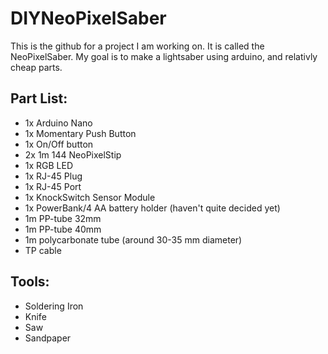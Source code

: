 # DIYNeoPixelSaber
This is the github for a project I am working on. It is called the NeoPixelSaber.
My goal is to make a lightsaber using arduino, and relativly cheap parts.

## Part List:
- 1x Arduino Nano
- 1x Momentary Push Button
- 1x On/Off button
- 2x 1m 144 NeoPixelStip
- 1x RGB LED
- 1x RJ-45 Plug
- 1x RJ-45 Port
- 1x KnockSwitch Sensor Module
- 1x PowerBank/4 AA battery holder (haven't quite decided yet)
- 1m PP-tube 32mm
- 1m PP-tube 40mm
- 1m polycarbonate tube (around 30-35 mm diameter)
- TP cable

## Tools:
- Soldering Iron
- Knife
- Saw
- Sandpaper
